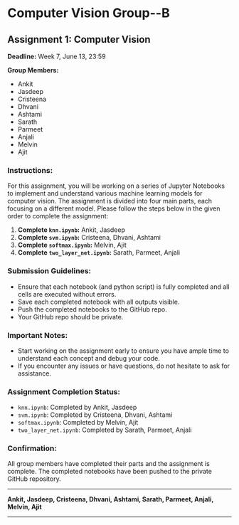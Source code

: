 # Computer Vision Group--B

## Assignment 1: Computer Vision

**Deadline:** Week 7, June 13, 23:59

**Group Members:**
- Ankit
- Jasdeep
- Cristeena
- Dhvani
- Ashtami
- Sarath
- Parmeet
- Anjali
- Melvin
- Ajit

### Instructions:

For this assignment, you will be working on a series of Jupyter Notebooks to implement and understand various machine learning models for computer vision. The assignment is divided into four main parts, each focusing on a different model. Please follow the steps below in the given order to complete the assignment:

1. **Complete `knn.ipynb`:** Ankit, Jasdeep
2. **Complete `svm.ipynb`:** Cristeena, Dhvani, Ashtami
3. **Complete `softmax.ipynb`:** Melvin, Ajit
4. **Complete `two_layer_net.ipynb`:** Sarath, Parmeet, Anjali

### Submission Guidelines:
- Ensure that each notebook (and python script) is fully completed and all cells are executed without errors.
- Save each completed notebook with all outputs visible.
- Push the completed notebooks to the GitHub repo.
- Your GitHub repo should be private.

### Important Notes:
- Start working on the assignment early to ensure you have ample time to understand each concept and debug your code.
- If you encounter any issues or have questions, do not hesitate to ask for assistance.

### Assignment Completion Status:
- `knn.ipynb`: Completed by Ankit, Jasdeep
- `svm.ipynb`: Completed by Cristeena, Dhvani, Ashtami
- `softmax.ipynb`: Completed by Melvin, Ajit
- `two_layer_net.ipynb`: Completed by Sarath, Parmeet, Anjali

### Confirmation:
All group members have completed their parts and the assignment is complete. The completed notebooks have been pushed to the private GitHub repository.

---
**Ankit, Jasdeep, Cristeena, Dhvani, Ashtami, Sarath, Parmeet, Anjali, Melvin, Ajit**

---

